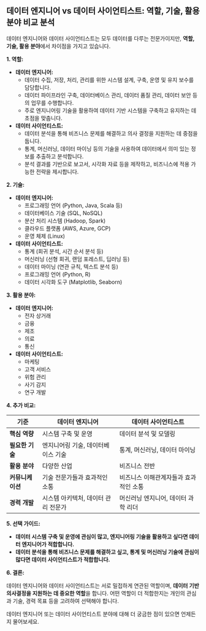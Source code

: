 ## 데이터 엔지니어 vs 데이터 사이언티스트: 역할, 기술, 활용 분야 비교 분석

데이터 엔지니어와 데이터 사이언티스트는 모두 데이터를 다루는 전문가이지만, **역할, 기술, 활용 분야**에서 차이점을 가지고 있습니다.

**1. 역할:**

* **데이터 엔지니어:**
    * 데이터 수집, 저장, 처리, 관리를 위한 시스템 설계, 구축, 운영 및 유지 보수를 담당합니다.
    * 데이터 파이프라인 구축, 데이터베이스 관리, 데이터 품질 관리, 데이터 보안 등의 업무를 수행합니다.
    * 주로 엔지니어링 기술을 활용하여 데이터 기반 시스템을 구축하고 유지하는 데 초점을 맞춥니다.
* **데이터 사이언티스트:**
    * 데이터 분석을 통해 비즈니스 문제를 해결하고 의사 결정을 지원하는 데 중점을 둡니다.
    * 통계, 머신러닝, 데이터 마이닝 등의 기술을 사용하여 데이터에서 의미 있는 정보를 추출하고 분석합니다.
    * 분석 결과를 기반으로 보고서, 시각화 자료 등을 제작하고, 비즈니스에 적용 가능한 전략을 제시합니다.

**2. 기술:**

* **데이터 엔지니어:**
    * 프로그래밍 언어 (Python, Java, Scala 등)
    * 데이터베이스 기술 (SQL, NoSQL)
    * 분산 처리 시스템 (Hadoop, Spark)
    * 클라우드 플랫폼 (AWS, Azure, GCP)
    * 운영 체제 (Linux)
* **데이터 사이언티스트:**
    * 통계 (회귀 분석, 시간 순서 분석 등)
    * 머신러닝 (선형 회귀, 랜덤 포레스트, 딥러닝 등)
    * 데이터 마이닝 (연관 규칙, 텍스트 분석 등)
    * 프로그래밍 언어 (Python, R)
    * 데이터 시각화 도구 (Matplotlib, Seaborn)

**3. 활용 분야:**

* **데이터 엔지니어:**
    * 전자 상거래
    * 금융
    * 제조
    * 의료
    * 통신
* **데이터 사이언티스트:**
    * 마케팅
    * 고객 서비스
    * 위험 관리
    * 사기 감지
    * 연구 개발

**4. 추가 비교:**

| 기준 | 데이터 엔지니어 | 데이터 사이언티스트 |
|---|---|---|
| **핵심 역량** | 시스템 구축 및 운영 | 데이터 분석 및 모델링 |
| **필요한 기술** | 엔지니어링 기술, 데이터베이스 기술 | 통계, 머신러닝, 데이터 마이닝 |
| **활용 분야** | 다양한 산업 | 비즈니스 전반 |
| **커뮤니케이션** | 기술 전문가들과 효과적인 소통 | 비즈니스 이해관계자들과 효과적인 소통 |
| **경력 개발** | 시스템 아키텍처, 데이터 관리 전문가 | 머신러닝 엔지니어, 데이터 과학 리더 |

**5. 선택 가이드:**

* **데이터 시스템 구축 및 운영에 관심이 많고, 엔지니어링 기술을 활용하고 싶다면 데이터 엔지니어가 적합합니다.**
* **데이터 분석을 통해 비즈니스 문제를 해결하고 싶고, 통계 및 머신러닝 기술에 관심이 많다면 데이터 사이언티스트가 적합합니다.**

**6. 결론:**

데이터 엔지니어와 데이터 사이언티스트는 서로 밀접하게 연관된 역할이며, **데이터 기반 의사결정을 지원하는 데 중요한 역할**을 합니다. 어떤 역할이 더 적합한지는 개인의 관심과 기술, 경력 목표 등을 고려하여 선택해야 합니다.


데이터 엔지니어 또는 데이터 사이언티스트 분야에 대해 더 궁금한 점이 있으면 언제든지 물어보세요.
